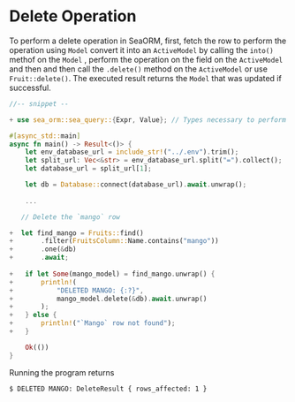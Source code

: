 # Delete Operation


To perform a delete operation in SeaORM, first, fetch the row to perform the operation using `Model` convert it into an `ActiveModel` by calling the `into()` methof on the `Model` , perform the operation on the field on the `ActiveModel` and then and then call the `.delete()` method on the `ActiveModel` or use `Fruit::delete()`. The executed result returns the  `Model` that was updated if successful.

```rust
//-- snippet --

+ use sea_orm::sea_query::{Expr, Value}; // Types necessary to perform updates and conversions between types

#[async_std::main]
async fn main() -> Result<()> {
    let env_database_url = include_str!("../.env").trim();
    let split_url: Vec<&str> = env_database_url.split("=").collect();
    let database_url = split_url[1];

    let db = Database::connect(database_url).await.unwrap();
    
    ...

   // Delete the `mango` row

+  let find_mango = Fruits::find()
+       .filter(FruitsColumn::Name.contains("mango"))
+       .one(&db)
+       .await;
    
+   if let Some(mango_model) = find_mango.unwrap() {
+       println!(
+           "DELETED MANGO: {:?}",
+           mango_model.delete(&db).await.unwrap()
+       );
+   } else {
+       println!("`Mango` row not found");
+   }

    Ok(())
}
```

Running the program returns 

```sh
$ DELETED MANGO: DeleteResult { rows_affected: 1 }
```

